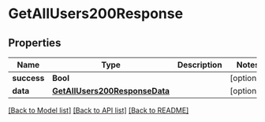 # GetAllUsers200Response

## Properties
Name | Type | Description | Notes
------------ | ------------- | ------------- | -------------
**success** | **Bool** |  | [optional] 
**data** | [**GetAllUsers200ResponseData**](GetAllUsers200ResponseData.md) |  | [optional] 

[[Back to Model list]](../README.md#documentation-for-models) [[Back to API list]](../README.md#documentation-for-api-endpoints) [[Back to README]](../README.md)


